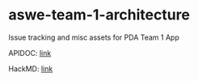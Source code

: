# aswe-team-1-architecture
Issue tracking and misc assets for PDA Team 1 App

APIDOC: [link](https://cloud.currently.online/s/SKYSqm2HKXCDoLo)

HackMD: [link](https://hackmd.io/s/rJNnngXH4#)
